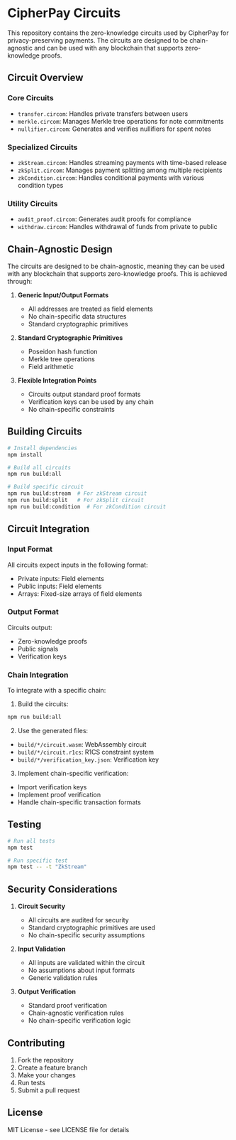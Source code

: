 # CipherPay Circuits

This repository contains the zero-knowledge circuits used by CipherPay for privacy-preserving payments. The circuits are designed to be chain-agnostic and can be used with any blockchain that supports zero-knowledge proofs.

## Circuit Overview

### Core Circuits
- `transfer.circom`: Handles private transfers between users
- `merkle.circom`: Manages Merkle tree operations for note commitments
- `nullifier.circom`: Generates and verifies nullifiers for spent notes

### Specialized Circuits
- `zkStream.circom`: Handles streaming payments with time-based release
- `zkSplit.circom`: Manages payment splitting among multiple recipients
- `zkCondition.circom`: Handles conditional payments with various condition types

### Utility Circuits
- `audit_proof.circom`: Generates audit proofs for compliance
- `withdraw.circom`: Handles withdrawal of funds from private to public

## Chain-Agnostic Design

The circuits are designed to be chain-agnostic, meaning they can be used with any blockchain that supports zero-knowledge proofs. This is achieved through:

1. **Generic Input/Output Formats**
   - All addresses are treated as field elements
   - No chain-specific data structures
   - Standard cryptographic primitives

2. **Standard Cryptographic Primitives**
   - Poseidon hash function
   - Merkle tree operations
   - Field arithmetic

3. **Flexible Integration Points**
   - Circuits output standard proof formats
   - Verification keys can be used by any chain
   - No chain-specific constraints

## Building Circuits

```bash
# Install dependencies
npm install

# Build all circuits
npm run build:all

# Build specific circuit
npm run build:stream  # For zkStream circuit
npm run build:split   # For zkSplit circuit
npm run build:condition  # For zkCondition circuit
```

## Circuit Integration

### Input Format
All circuits expect inputs in the following format:
- Private inputs: Field elements
- Public inputs: Field elements
- Arrays: Fixed-size arrays of field elements

### Output Format
Circuits output:
- Zero-knowledge proofs
- Public signals
- Verification keys

### Chain Integration
To integrate with a specific chain:

1. Build the circuits:
```bash
npm run build:all
```

2. Use the generated files:
- `build/*/circuit.wasm`: WebAssembly circuit
- `build/*/circuit.r1cs`: R1CS constraint system
- `build/*/verification_key.json`: Verification key

3. Implement chain-specific verification:
- Import verification keys
- Implement proof verification
- Handle chain-specific transaction formats

## Testing

```bash
# Run all tests
npm test

# Run specific test
npm test -- -t "ZkStream"
```

## Security Considerations

1. **Circuit Security**
   - All circuits are audited for security
   - Standard cryptographic primitives are used
   - No chain-specific security assumptions

2. **Input Validation**
   - All inputs are validated within the circuit
   - No assumptions about input formats
   - Generic validation rules

3. **Output Verification**
   - Standard proof verification
   - Chain-agnostic verification rules
   - No chain-specific verification logic

## Contributing

1. Fork the repository
2. Create a feature branch
3. Make your changes
4. Run tests
5. Submit a pull request

## License

MIT License - see LICENSE file for details
